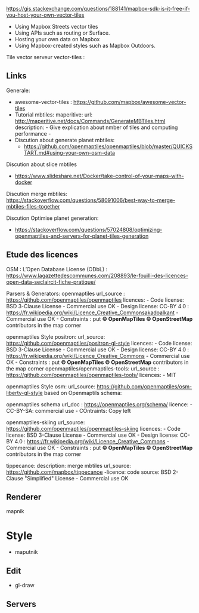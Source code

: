 



https://gis.stackexchange.com/questions/188141/mapbox-sdk-is-it-free-if-you-host-your-own-vector-tiles


- Using Mapbox Streets vector tiles
- Using APIs such as routing or Surface.
- Hosting your own data on Mapbox
- Using Mapbox-created styles such as Mapbox Outdoors.



Tile vector serveur
vector-tiles :
## Links

Generale:

- awesome-vector-tiles : https://github.com/mapbox/awesome-vector-tiles
- Tutorial mbtiles:
  maperitive: 
    url: http://maperitive.net/docs/Commands/GenerateMBTiles.html
    description: 
      - Give explication about nmber of tiles and computing performance
      - 
- Discution about generate planet mbtiles:
  - https://github.com/openmaptiles/openmaptiles/blob/master/QUICKSTART.md#using-your-own-osm-data


Discution about slice mbtiles
  - https://www.slideshare.net/Docker/take-control-of-your-maps-with-docker

Discution merge mbtiles:
   https://stackoverflow.com/questions/58091006/best-way-to-merge-mbtiles-files-together

Discution Optimise planet generation:
  - https://stackoverflow.com/questions/57024808/optimizing-openmaptiles-and-servers-for-planet-tiles-generation
   
## Etude des licences

OSM : 
  L’Open Database License (ODbL) : https://www.lagazettedescommunes.com/208893/le-fouilli-des-licences-open-data-seclaircit-fiche-pratique/

Parsers & Generators:
openmaptiles
  url_source : https://github.com/openmaptiles/openmaptiles
  licences:
    - Code license: BSD 3-Clause License
      - Commercial use OK
    - Design license: CC-BY 4.0 : https://fr.wikipedia.org/wiki/Licence_Creative_Commonsakadoalkant
      - Commercial use OK
      - Constraints : put **© OpenMapTiles © OpenStreetMap** contributors in the map corner
   
openmaptiles Style positron:
  url_source: https://github.com/openmaptiles/positron-gl-style
  licences:
    - Code license: BSD 3-Clause License
      - Commercial use OK
    - Design license: CC-BY 4.0 : https://fr.wikipedia.org/wiki/Licence_Creative_Commons
      - Commercial use OK
      - Constraints : put **© OpenMapTiles © OpenStreetMap** contributors in the map corner
openmaptiles/openmaptiles-tools:
  url_source : https://github.com/openmaptiles/openmaptiles-tools/
  licences:
    - MIT


openmaptiles Style osm:
  url_source: https://github.com/openmaptiles/osm-liberty-gl-style
  based on Openmaptils schema:
    

openmaptiles schema
  url_doc : https://openmaptiles.org/schema/
  licence:
    - CC-BY-SA: commercial use
    - COntraints: Copy left
  

openmaptiles-skiing
  url_source: https://github.com/openmaptiles/openmaptiles-skiing
  licences:
    - Code license: BSD 3-Clause License
      - Commercial use OK
    - Design license: CC-BY 4.0 : https://fr.wikipedia.org/wiki/Licence_Creative_Commons
      - Commercial use OK
      - Constraints : put **© OpenMapTiles © OpenStreetMap** contributors in the map corner


tippecanoe:
  description:  merge mbtiles
  url_source: https://github.com/mapbox/tippecanoe
    -licence: 
      code source: BSD 2-Clause "Simplified" License
        - Commercial use OK




## Renderer

mapnik

# Style

- maputnik

## Edit
- gl-draw

## Servers
